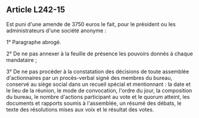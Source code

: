 Article L242-15
----
Est puni d'une amende de 3750 euros le fait, pour le président ou les
administrateurs d'une société anonyme :

1° Paragraphe abrogé.

2° De ne pas annexer à la feuille de présence les pouvoirs donnés à chaque
mandataire ;

3° De ne pas procéder à la constatation des décisions de toute assemblée
d'actionnaires par un procès-verbal signé des membres du bureau, conservé au
siège social dans un recueil spécial et mentionnant : la date et le lieu de la
réunion, le mode de convocation, l'ordre du jour, la composition du bureau, le
nombre d'actions participant au vote et le quorum atteint, les documents et
rapports soumis à l'assemblée, un résumé des débats, le texte des résolutions
mises aux voix et le résultat des votes.
